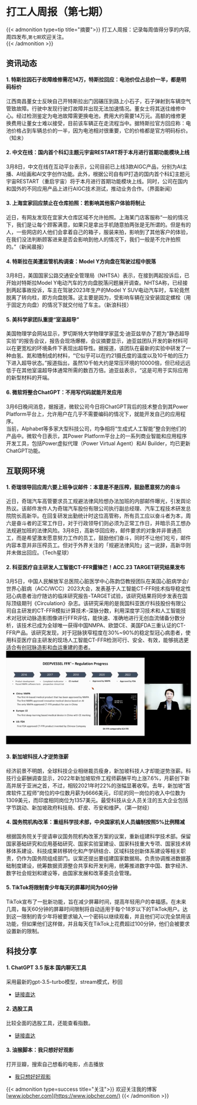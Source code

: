 # 打工人周报（第七期）


{{< admonition type=tip title="摘要">}}
打工人周报：记录每周值得分享的内容,周四发布,`第七期`欢迎关注。  
{{< /admonition >}}

## 资讯动态

#### 1. 特斯拉因石子故障维修需花14万，特斯拉回应：电池价位占总价一半，都是明码标价
江西南昌董女士反映自己开特斯拉出门因碾压到路上小石子，石子弹射到车辆空气管致故障。行驶中发现行驶灯故障并出现无法加速情况。董女士将其送往维修中心。经过检测鉴定为电池故障需更换电池，费用大约需要14万元。高额的维修更换费用让董女士难以接受，目前该车辆正在走流程当中。据特斯拉官方回应称：电池价格占到车辆总价的一半，因为电池相对很重要，它的价格都是官方明码标价。（知未）

#### 2. 中文在线：国内首个科幻主题元宇宙RESTART将于本月进行首期功能模块上线
3月8日，中文在线在互动平台表示，公司目前已上线3款AIGC产品，分别为AI主播、AI绘画和AI文字创作功能。此外，根据公司自有IP打造的国内首个科幻主题元宇宙RESTART（重启宇宙）将于本月进行首期功能模块上线。同时，公司在国内和国外的不同应用产品上进行AIGC技术测试，推动业务合作。（界面新闻）

#### 3. 上海宜家回应禁止在仓库拍照：若影响其他客户体验将制止
近日，有网友发现在宜家大仓库区域不允许拍照。上海某门店客服称“一般的情况下，我们是让每个顾客满意，如果只是拿出手机随意拍两张是无所谓的。但是有的人，一些网店的人他们会拿着自己的箱子，服装来拍，影响到了其他客户的体验，在我们没法判断顾客进来是否会影响到他人的情况下，我们一般是不允许拍照的。”（新闻晨报）

#### 4. 特斯拉在美遭监管机构调查：Model Y方向盘在驾驶过程中脱落
3月8日，美国国家公路交通安全管理局（NHTSA）表示，在接到两起投诉后，已开始对特斯拉Model Y电动汽车的方向盘脱落问题展开调查。NHTSA称，已经接到两起事故投诉，车主在驾驶2023年生产的Model Y SUV电动汽车时，车轮竟然脱离了转向柱，即方向盘脱落。这主要是因为，受影响车辆在没安装固定螺栓（用于固定方向盘）的情况下就交付给了车主。（新浪科技）

#### 5. 美科学家团队重提“室温超导”
美国物理学会网站显示，罗切斯特大学物理学家蓝戈·迪亚兹举办了题为“静态超导实验”的报告会议，报告会现场爆棚，会议摘要显示，迪亚兹团队开发的新材料可以在更宽松的环境条件下表现出超导性。据报道，该团队在最新的实验中研发了一种由氢、氮和镥制成的材料，“它似乎可以在约21摄氏度的温度以及10千帕的压力下进入超导状态。”报道指出，虽然10千帕大约是常压环境的10000倍，但已经远远低于在其他室温超导体通常所需的数百万倍。迪亚兹表示，“这是可用于实际应用的新型材料的开端。

#### 6. 微软将整合ChatGPT：不用写代码就能开发应用
3月6日晚间消息，据报道，微软公司今日将ChatGPT背后的技术整合到其Power Platform平台上，允许用户在几乎不需要编码的情况下，就能开发自己的应用程序。  
当前，Alphabet等多家大型科技公司，均争相将“生成式人工智能”整合到他们的产品中。微软今日表示，其Power Platform平台上的一系列商业智能和应用程序开发工具，包括Power虚拟代理（Power Virtual Agent）和AI Builder，均已更新ChatGPT功能。  

## 互联网环境

#### 1. 奇瑞领导回应周六要上班争议邮件：本意是不是压榨，鼓励愿意努力的奋斗
近日，奇瑞汽车高管要求员工规避法律风险想办法加班的内部邮件曝光，引发舆论热议。该邮件发件人为奇瑞汽车股份有限公司执行副总经理、汽车工程技术研发总院院长高新华。在回复研发出勤统计时这位高管称，所有员工应以奋斗者为本，周六是奋斗者的正常工作日，对于行政领导们则必须为正常工作日，并暗示员工想办法规避加班的法律风险。3月8日，高新华回应称，邮件要求的对象并非普通员工，而是希望激发愿意努力工作的员工，鼓励他们奋斗，同时不让他们吃亏，邮件内容本意并非压榨员工。但对于外界关注的「规避法律风险」这一说辞，高新华则并未做出回应。（Tech星球）

#### 2. 科亚医疗自主研发人工智能CT-FFR露锋芒！ACC.23 TARGET研究结果发布
3月5日，中国人民解放军总医院心脏医学中心陈韵岱教授团队在美国心脏病学会/世界心脏病（ACC/WCC）2023大会，发表基于人工智能CT-FFR技术指导稳定性冠心病患者治疗随访的临床研究报告-TARGET试验，该研究结果将同步发表在国际顶级期刊《Circulation》杂志。该研究采用的是我国科亚医疗科技股份有限公司自主研发的CT-FFR模拟计算技术-深脉分数，利用深度学习技术和人工智能技术对冠状动脉造影图像进行FFR评估，能快速、准确地进行无创血流储备分数分析，该技术已成为全球唯一获得中国NMPA、欧盟CE、美国FDA三重认证的CT-FFR产品。该研究发现，对于冠脉狭窄程度在30%~90%的稳定型冠心病患者，使用科亚医疗自主研发的现场人工智能CT-FFR检测可行、安全、有效，能够挑选更适合有创冠脉造影和血运重建的患者。  
![1](/images/64092d4da85bf.png)  


#### 3. 新加坡科技人才逆势涨薪
经济前景不明朗，全球科技企业相继裁员瘦身，新加坡科技人才却能逆势涨薪。科技行业薪酬调查显示，2022年新加坡软件工程师薪酬平均上涨7.6%，月薪创下新高并居于亚洲之首，不过，相较2021年时22%的涨幅显著收窄。去年，新加坡“首席软件工程师”岗位的中位数月薪为6666美元，印尼的同一岗位的收入中位数为1309美元，而印度相同岗位为1357美元。最受科技从业人员关注的五大企业包括字节跳动、新加坡政府科技局、虾皮、币安和维萨。（第一财经）

#### 4. 国务院机构改革：重组科学技术部，中央国家机关人员编制按照5%比例精减
根据国务院关于提请审议国务院机构改革方案的议案，重新组建科学技术部。保留国家基础研究和应用基础研究、国家实验室建设、国家科技重大专项、国家技术转移体系建设、科技成果转移转化和产学研结合、区域科技创新体系建设等相关职责，仍作为国务院组成部门。议案还提出要组建国家数据局。负责协调推进数据基础制度建设，统筹数据资源整合共享和开发利用，统筹推进数字中国、数字经济、数字社会规划和建设等，由国家发展和改革委员会管理。

#### 5. TikTok将限制青少年每天的屏幕时间为60分钟
TikTok宣布了一批新功能，旨在减少屏幕时间，提高年轻用户的幸福感。在未来几周，每天60分钟的屏幕时间限制将自动适用于每个18岁以下的TikTok用户。达到这一限制的青少年将被要求输入一个密码以继续观看，并且他们可以完全禁用该功能，但如果他们这样做，并且每天在TikTok上花费超过100分钟，他们会被要求设置新的限制。

## 科技分享
#### 1. ChatGPT 3.5 版本 国内聊天工具
采用最新的gpt-3.5-turbo模型，stream模式，秒回  
- [链接直达](https://chatai.160826.xyz)  
  
#### 2. 选股工具 
比较全面的选股工具，还能查看指数。  
- [链接直达](https://vap.cn/screener/)  
  
#### 3. 油猴脚本：我只想好好观影 
打开豆瓣，搜索自己想看的电影，点击播放
- [我只想好好观影](https://greasyfork.org/zh-CN/scripts/459540)  


{{< admonition type=success title="关注">}}
欢迎关注我的博客  
[www.jobcher.com](https://www.jobcher.com/)
{{< /admonition >}}

